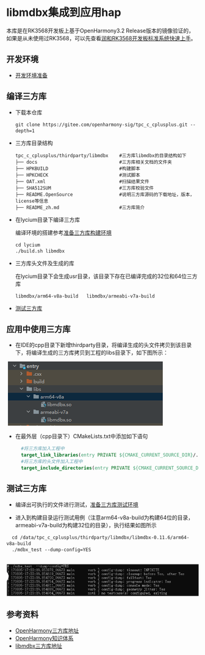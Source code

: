 # libmdbx集成到应用hap

本库是在RK3568开发板上基于OpenHarmony3.2 Release版本的镜像验证的，如果是从未使用过RK3568，可以先查看[润和RK3568开发板标准系统快速上手](https://gitee.com/openharmony-sig/knowledge_demo_temp/tree/master/docs/rk3568_helloworld)。

## 开发环境

- [开发环境准备](../../../docs/hap_integrate_environment.md)

## 编译三方库

*   下载本仓库

    ```shell
    git clone https://gitee.com/openharmony-sig/tpc_c_cplusplus.git --depth=1
    ```

*   三方库目录结构

    ```shell
    tpc_c_cplusplus/thirdparty/libmdbx    #三方库libmdbx的目录结构如下
    ├── docs                              #三方库相关文档的文件夹
    ├── HPKBUILD                          #构建脚本
    ├── HPKCHECK                          #测试脚本
    ├── OAT.xml                           #扫描结果文件
    ├── SHA512SUM                         #三方库校验文件
    ├── README.OpenSource                 #说明三方库源码的下载地址，版本，license等信息
    ├── README_zh.md                      #三方库简介
    ```

*   在lycium目录下编译三方库

    编译环境的搭建参考[准备三方库构建环境](../../../lycium/README.md#1编译环境准备)

    ```shell
    cd lycium
    ./build.sh libmdbx
    ```

*   三方库头文件及生成的库

    在lycium目录下会生成usr目录，该目录下存在已编译完成的32位和64位三方库

    ```shell
    libmdbx/arm64-v8a-build   libmdbx/armeabi-v7a-build
    ```

*   [测试三方库](#测试三方库)

## 应用中使用三方库

- 在IDE的cpp目录下新增thirdparty目录，将编译生成的头文件拷贝到该目录下，将编译生成的三方库拷贝到工程的libs目录下，如下图所示：

&nbsp;![thirdparty_install_dir](pic/libmdbx-dev.png)

- 在最外层（cpp目录下）CMakeLists.txt中添加如下语句

  ```cmake
    #将三方库加入工程中
    target_link_libraries(entry PRIVATE ${CMAKE_CURRENT_SOURCE_DIR}/../../../libs/${OHOS_ARCH}/libmdbx.so)
    #将三方库的头文件加入工程中
    target_include_directories(entry PRIVATE ${CMAKE_CURRENT_SOURCE_DIR}/thirdparty/libmdbx/${OHOS_ARCH}/include)
  ```
  

## 测试三方库

- 编译出可执行的文件进行测试，[准备三方库测试环境](../../../lycium/README.md#3ci环境准备)

- 进入到构建目录运行测试用例（注意arm64-v8a-build为构建64位的目录，armeabi-v7a-build为构建32位的目录），执行结果如图所示
```
  cd /data/tpc_c_cplusplus/thirdparty/libmdbx/libmdbx-0.11.6/arm64-v8a-build
  ./mdbx_test --dump-config=YES
```

&nbsp;![libmdbx_test](pic/test-cmd-ret.png)

## 参考资料

*   [OpenHarmony三方库地址](https://gitee.com/openharmony-tpc)
*   [OpenHarmony知识体系](https://gitee.com/openharmony-sig/knowledge)
*   [libmdbx三方库地址](https://erthink.github.io/libmdbx/)

